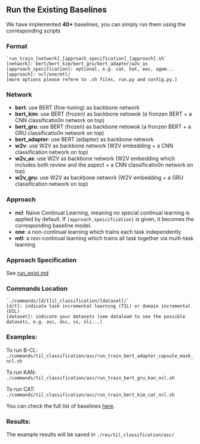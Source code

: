 





## Run the Existing Baselines
We have implemented **40+** baselines, you can simply run them using the corresponding scripts

### Format
    `run_train_[network]_[approach_specification]_[approach].sh`
    [network]: bert/bert_kim/bert_gru/bert_adapter/w2v_as
    [approach_specification]: optional, e.g. cat, hat, ewc, agem...
    [approach]: ncl/one/mtl/
    [more options please refere to .sh files, run.py and config.py.]
 
 ### Network

 - **bert**: use BERT (fine-tuning) as backbone network
 - **bert_kim**: use BERT (frozen) as backbone netowok (a fronzen BERT + a CNN classificatio0n network on top)
 - **bert_gru**: use BERT (frozen) as backbone netowok (a fronzen BERT + a GRU classificatio0n network on top)
 - **bert_adapter**: use BERT (adapter) as backbone network
 - **w2v**: use W2V as backbone network (W2V embedding + a CNN classification network on top)
 - **w2v_as**: use W2V as backbone network (W2V embedding which includes both review and the aspect + a CNN classificatio0n network on top)
 - **w2v_gru**: use W2V as backbone network (W2V embedding + a GRU classification network on top)
 
### Approach
 - **ncl**: Naive Continual Learning, meaning no special continual learning is applied by default. If `[approach_speicifciation]` is given, it becomes the corresponding baseline model.
 - **one**: a non-continual learning which trains each task independently
 - **mtl**: a non-continual learning which trains all task together via multi-task learning

### Approach Specification
See [run_exist.md](https://github.com/ZixuanKe/PyContinual/blob/master/docs/run_exist.md)

### Commands Location

	`./commands/[d/t]il_classification/[dataset]/`
	[d/t]: indicate task incremental learning (TIL) or domain incremental (DIL)
	[dataset]: indicate your datasets (see dataload to see the possible datasets, e.g. asc, dsc, ss, nli...)
	
   

 ### Examples:
 
 To run B-CL:  
`./commands/til_classification/asc/run_train_bert_adapter_capsule_mask_ncl.sh`   
         
 To run KAN:  
`./commands/til_classification/asc/run_train_bert_gru_kan_ncl.sh` 

 To run CAT:  
`./commands/til_classification/asc/run_train_bert_kim_cat_ncl.sh`     

You can check the full list of baselines [here](https://github.com/ZixuanKe/PyContinual/blob/master/docs/run_own.md).

 ### Results:
The example results will be saved in `./res/til_classification/asc/`
 
